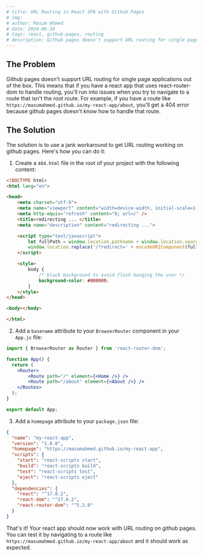 ```yaml
---
# title: URL Routing in React SPA with Github Pages
# img: 
# author: Masum Ahmed
# date: 2024-06-16
# tags: react, github-pages, routing
# description: Github pages doesn't support URL routing for single page applications out of the box. Here's jank workaround to get it working.
---
```


## The Problem

Github pages doesn't support URL routing for single page applications out of the box. This means that if you have a react app that uses react-router-dom to handle routing, you'll run into issues when you try to navigate to a route that isn't the root route. For example, if you have a route like `https://masumahmed.github.io/my-react-app/about`, you'll get a 404 error because github pages doesn't know how to handle that route.

## The Solution

The solution is to use a jank workaround to get URL routing working on github pages. Here's how you can do it:

1. Create a `404.html` file in the root of your project with the following content:

```html
<!DOCTYPE html>
<html lang="en">

<head>
    <meta charset="utf-8">
    <meta name="viewport" content="width=device-width, initial-scale=1, shrink-to-fit=no">
    <meta http-equiv="refresh" content="0; url=/" />
    <title>redirecting ... </title>
    <meta name="description" content="redirecting ...">

    <script type="text/javascript">
        let fullPath = window.location.pathname + window.location.search + window.location.hash;
        window.location.replace('/?redirect=' + encodeURIComponent(fullPath));
    </script>

    <style>
        body {
            /* black background to avoid flash banging the user */
            background-color: #000000; 
        }
    </style>
</head>

<body></body>

</html>
```

2. Add a `basename` attribute to your `BrowserRouter` component in your `App.js` file:

```jsx
import { BrowserRouter as Router } from 'react-router-dom';

function App() {
  return (
    <Router>
        <Route path="/" element={<Home />} />
        <Route path="/about" element={<About />} />
    </Routes>
  );
}

export default App;
```

3. Add a `homepage` attribute to your `package.json` file:

```json
{
  "name": "my-react-app",
  "version": "1.0.0",
  "homepage": "https://masumahmed.github.io/my-react-app",
  "scripts": {
    "start": "react-scripts start",
    "build": "react-scripts build",
    "test": "react-scripts test",
    "eject": "react-scripts eject"
  },
  "dependencies": {
    "react": "^17.0.2",
    "react-dom": "^17.0.2",
    "react-router-dom": "^5.2.0"
  }
}
```

That's it! Your react app should now work with URL routing on github pages. You can test it by navigating to a route like `https://masumahmed.github.io/my-react-app/about` and it should work as expected.
